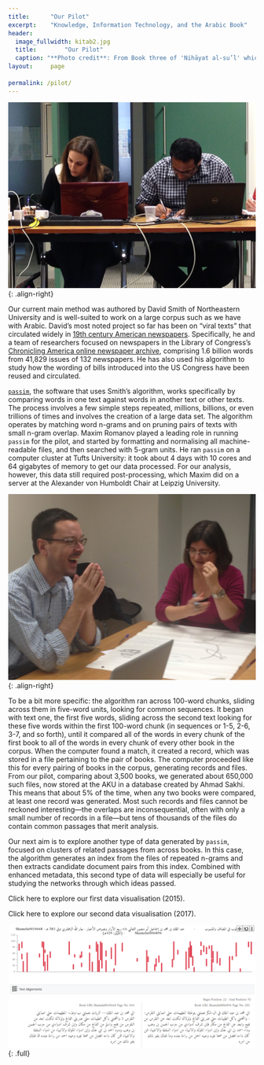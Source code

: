 ```yaml
---
title:		"Our Pilot"
excerpt:	"Knowledge, Information Technology, and the Arabic Book"
header:
  image_fullwidth: kitab2.jpg
  title:		"Our Pilot"
  caption: "**Photo credit**: From Book three of 'Nihāyat al-su’l' which gives instructions on using lances. Dated 773/1371 (Add. MS. 18866, f. 113r)"
layout:		page

permalink: /pilot/
---
```


![image-right](/images/kitab/photo01.jpg){: .align-right}  


Our current main method was authored by David Smith of Northeastern University and is well-suited to work on a large corpus such as we have with Arabic. David’s most noted project so far has been on “viral texts” that circulated widely in [19th century American newspapers](https://viraltexts.org/). Specifically, he and a team of researchers focused on newspapers in the Library of Congress’s [Chronicling America online newspaper archive](https://chroniclingamerica.loc.gov/), comprising 1.6 billion words from 41,829 issues of 132 newspapers. He has also used his algorithm to study how the wording of bills introduced into the US Congress have been reused and circulated.

[`passim`](https://github.com/dasmiq/passim), the software that uses Smith’s algorithm, works specifically by comparing words in one text against words in another text or other texts. The process involves a few simple steps repeated, millions, billions, or even trillions of times and involves the creation of a large data set. The algorithm operates by matching word n-grams and on pruning pairs of texts with small n-gram overlap. Maxim Romanov played a leading role in running `passim` for the pilot, and started by formatting and normalising all machine-readable files, and then searched with 5-gram units. He ran `passim` on a computer cluster at Tufts University: it took about 4 days with 10 cores and 64 gigabytes of memory to get our data processed. For our analysis, however, this data still required post-processing, which Maxim did on a server at the Alexander von Humboldt Chair at Leipzig University.

![image-right](/images/kitab/photo02.jpg){: .align-right}

To be a bit more specific: the algorithm ran across 100-word chunks, sliding across them in five-word units, looking for common sequences. It began with text one, the first five words, sliding across the second text looking for these five words within the first 100-word chunk (in sequences or 1-5, 2-6, 3-7, and so forth), until it compared all of the words in every chunk of the first book to all of the words in every chunk of every other book in the corpus. When the computer found a match, it created a record, which was stored in a file pertaining to the pair of books. The computer proceeded like this for every pairing of books in the corpus, generating records and files. From our pilot, comparing about 3,500 books, we generated about 650,000 such files, now stored at the AKU in a database created by Ahmad Sakhi. This means that about 5% of the time, when any two books were compared, at least one record was generated. Most such records and files cannot be reckoned interesting—the overlaps are inconsequential, often with only a small number of records in a file—but tens of thousands of the files do contain common passages that merit analysis.

Our next aim is to explore another type of data generated by `passim`, focused on clusters of related passages from across books. In this case, the algorithm generates an index from the files of repeated n-grams and then extracts candidate document pairs from this index. Combined with enhanced metadata, this second type of data will especially be useful for studying the networks through which ideas passed.

Click here to explore our first data visualisation (2015).

Click here to explore our second data visualisation (2017).

![full](/images/kitab/textalignment.png)
{: .full}




